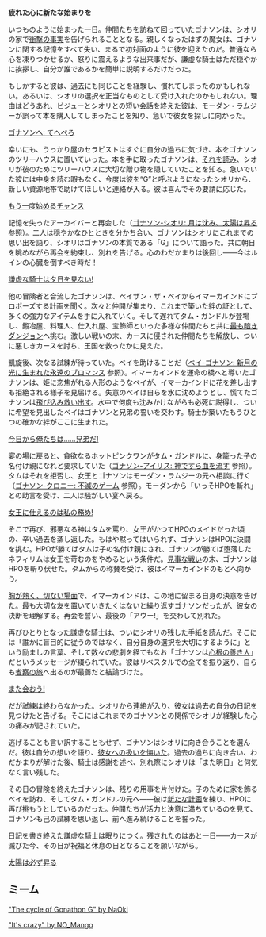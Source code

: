 <!-- title: ゴナソン・G -->
<!-- status: 生存 -->

**疲れた心に新たな始まりを**

いつものように始まった一日。仲間たちを訪ねて回っていたゴナソンは、シオリの家で[衝撃の事実](https://youtu.be/rDdbFYqcAyI?t=482)を告げられることとなる。親しくなったはずの魔女は、ゴナソンに関する記憶をすべて失い、まるで初対面のように彼を迎えたのだ。普通なら心を凍りつかせるか、怒りに震えるような出来事だが、謙虚な騎士はただ穏やかに挨拶し、自分が誰であるかを簡単に説明するだけだった。

もしかすると彼は、過去にも同じことを経験し、慣れてしまったのかもしれない。あるいは、シオリの選択を正当なものとして受け入れたのかもしれない。理由はどうあれ、ビジューとシオリとの短い会話を終えた彼は、モーダン・ラムジーが誤って本を購入してしまったことを知り、急いで彼女を探しに向かった。

[ゴナソンへ: てへぺろ](#embed:https://www.youtube.com/watch?v=rDdbFYqcAyI&t=1177s)

幸いにも、うっかり屋のセラピストはすぐに自分の過ちに気づき、本をゴナソンのツリーハウスに置いていった。本を手に取ったゴナソンは、[それを読み](https://youtu.be/rDdbFYqcAyI?t=1555)、シオリが彼のためにツリーハウスに大切な贈り物を隠していたことを知る。急いでいた彼には中身を読む暇もなく、今度は彼を“G”と呼ぶようになったシオリから、新しい資源地帯で助けてほしいと連絡が入る。彼は喜んでその要請に応じた。

[もう一度始めるチャンス](#embed:https://youtu.be/rDdbFYqcAyI?t=1775)

記憶を失ったアーカイバーと再会した（[ゴナソン-シオリ: 月は沈み、太陽は昇る](#edge:gigi-shiori) 参照）。二人は[穏やかなひととき](https://youtu.be/rDdbFYqcAyI?t=2130)を分かち合い、ゴナソンはシオリにこれまでの思い出を語り、シオリはゴナソンの本質である「G」について語った。共に朝日を眺めながら再会を約束し、別れを告げる。心のわだかまりは後回し――今はルインの心臓を倒すべき時だ！

[謙虚な騎士は夕日を見ない!](#embed:https://youtu.be/rDdbFYqcAyI?t=2901)

他の冒険者と合流したゴナソンは、ペイザン・ザ・ベイからイマーカインドにプロポーズする計画を聞く。次々と仲間が集まり、これまで築いた絆の証として、多くの強力なアイテムを手に入れていく。そして遅れてタム・ガンドルが登場し、鍛冶屋、料理人、仕入れ屋、宝飾師といった多様な仲間たちと共に[最も暗きダンジョン](https://youtu.be/rDdbFYqcAyI?t=4912)へ挑む。激しい戦いの末、カースに侵された仲間たちを解放し、ついに悪しきカースを討ち、王国を救ったかに見えた。

凱旋後、次なる試練が待っていた。ベイを助けることだ（[ベイ-ゴナソン: 新月の光に生まれた永遠のブロマンス](#edge:bae-gigi) 参照）。イマーカインドを運命の橋へと導いたゴナソンは、姫に恋焦がれる人形のようなベイが、イマーカインドに花を差し出すも拒絶される様子を見届ける。失意のベイは自らを水に沈めようとし、慌てたゴナソンは[飛び込み救い出す](https://youtu.be/rDdbFYqcAyI?t=6605)。水中で何度も沈みかけながらも必死に説得し、ついに希望を見出したベイはゴナソンと兄弟の誓いを交わす。騎士が築いたもうひとつの確かな絆がここに生まれた。

[今日から俺たちは……兄弟だ!](#embed:https://youtu.be/rDdbFYqcAyI?t=7101)

宴の場に戻ると、貪欲なるホットピンクワンがタム・ガンドルに、身籠った子の名付け親になれと要求していた（[ゴナソン-アイリス: 神ですら血を流す](#edge:irys-gigi) 参照）。タムはそれを拒否し、女王とゴナソンはモーダン・ラムジーの元へ相談に行く（[ゴナソン-クロニー: 不滅のゲーム](#edge:kronii-gigi) 参照）。モーダンから「いっそHPOを斬れ」との助言を受け、二人は騒がしい宴へ戻る。

[女王に仕えるのは私の務め!](#embed:https://youtu.be/rDdbFYqcAyI?t=8982)

そこで再び、邪悪なる神はタムを罵り、女王がかつてHPOのメイドだった頃の、辛い過去を蒸し返した。もはや黙ってはいられず、ゴナソンはHPOに決闘を挑む。HPOが勝てばタムは子の名付け親にされ、ゴナソンが勝てば堕落したネフィリムは女王を苛むのをやめるという条件だ。[見事な戦い](https://youtu.be/rDdbFYqcAyI?t=9283)の末、ゴナソンはHPOを斬り伏せた。タムからの称賛を受け、彼はイマーカインドのもとへ向かう。

[胸が熱く、切ない場面](https://youtu.be/rDdbFYqcAyI?t=9825)で、イマーカインドは、この地に留まる自身の決意を告げた。最も大切な友を置いていきたくはないと繰り返すゴナソンだったが、彼女の決断を理解する。再会を誓い、最後の「アウー!」を交わして別れた。

再びひとりとなった謙虚な騎士は、ついにシオリの残した手紙を読んだ。そこには「誰かに盲目的に従うのではなく、自分自身の選択を大切にするように」という励ましの言葉、そして数々の悲劇を経てもなお「ゴナソンは[心根の善き人](https://www.youtube.com/watch?v=rDdbFYqcAyI&t=11436s)」だというメッセージが綴られていた。彼はリベスタルでの全てを振り返り、自らも[省察の旅](https://www.youtube.com/watch?v=rDdbFYqcAyI?t=10505s)へ出るのが最善だと結論づけた。

[また会おう!](#embed:https://youtu.be/rDdbFYqcAyI?t=9925)

だが試練は終わらなかった。シオリから連絡が入り、彼女は過去の自分の日記を見つけたと告げる。そこにはこれまでのゴナソンとの関係でシオリが経験した心の痛みが記されていた。

逃げることも言い訳することもせず、ゴナソンはシオリに向き合うことを選んだ。彼は自分の想いを語り、[彼女への扱いを悔いた](https://www.youtube.com/watch?v=rDdbFYqcAyI&t=11316s)。過去の過ちに向き合い、わだかまりが解けた後、騎士は感謝を述べ、別れ際にシオリは「また明日」と何気なく言い残した。

その日の冒険を終えたゴナソンは、残りの用事を片付けた。子のために家を飾るベイを訪ね、そしてタム・ガンドルの元へ――彼は[新たな計画](https://www.youtube.com/watch?v=rDdbFYqcAyI?t=13105s)を練り、HPOに再び挑もうとしているのだった。仲間たちが活力と決意に満ちているのを見て、ゴナソンも己の試練を思い返し、前へ進み続けることを誓った。

日記を書き終えた謙虚な騎士は眠りにつく。残されたのはあと一日――カースが滅びた今、その日が祝福と休息の日となることを願いながら。

[太陽は必ず昇る](#embed:https://www.youtube.com/watch?v=rDdbFYqcAyI?t=14284s)

## ミーム

["The cycle of Gonathon G" by NaOki](https://x.com/NaOkiExistiert/status/1921011572597530680)

["It's crazy" by NO_Mango](https://x.com/NP_Mango/status/1920386087865721004)

<!-- calli, kronii, ina -->